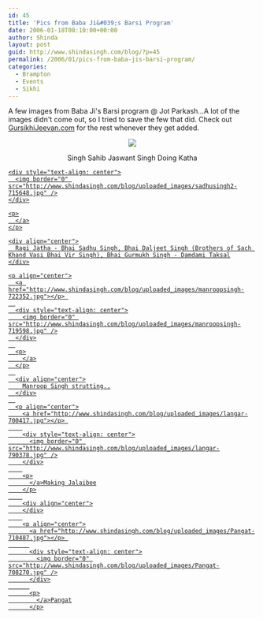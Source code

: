 ```yaml
---
id: 45
title: 'Pics from Baba Ji&#039;s Barsi Program'
date: 2006-01-18T08:10:00+00:00
author: Shinda
layout: post
guid: http://www.shindasingh.com/blog/?p=45
permalink: /2006/01/pics-from-baba-jis-barsi-program/
categories:
  - Brampton
  - Events
  - Sikhi
---
```

A few images from Baba Ji's Barsi program @ Jot Parkash...A lot of the images didn't come out, so I tried to save the few that did. Check out [GursikhiJeevan.com](http://www.gursikhijeevan.com) for the rest whenever they get added.

<div align="center">
  <a href="http://www.shindasingh.com/blog/uploaded_images/singsahibclean-749686.jpg"></p> 
  
  <div style="text-align: center">
    <img border="0" src="http://www.shindasingh.com/blog/uploaded_images/singsahibclean-747010.jpg" />
  </div>
  
  <p>
    </a>
  </p>
  
  <p>
    Singh Sahib Jaswant Singh Doing Katha
  </p></div> 
  
  <p align="center">
    <a href="http://www.shindasingh.com/blog/uploaded_images/sadhusingh2-719271.jpg"></p> 
    
    <div style="text-align: center">
      <img border="0" src="http://www.shindasingh.com/blog/uploaded_images/sadhusingh2-715648.jpg" />
    </div>
    
    <p>
      </a>
    </p>
    
    <div align="center">
      Ragi Jatha - Bhai Sadhu Singh, Bhai Daljeet Singh (Brothers of Sach Khand Vasi Bhai Vir Singh), Bhai Gurmukh Singh - Damdami Taksal
    </div>
    
    <p align="center">
      <a href="http://www.shindasingh.com/blog/uploaded_images/manroopsingh-722352.jpg"></p> 
      
      <div style="text-align: center">
        <img border="0" src="http://www.shindasingh.com/blog/uploaded_images/manroopsingh-719598.jpg" />
      </div>
      
      <p>
        </a>
      </p>
      
      <div align="center">
        Manroop Singh strutting..
      </div>
      
      <p align="center">
        <a href="http://www.shindasingh.com/blog/uploaded_images/langar-700417.jpg"></p> 
        
        <div style="text-align: center">
          <img border="0" src="http://www.shindasingh.com/blog/uploaded_images/langar-790378.jpg" />
        </div>
        
        <p>
          </a>Making Jalaibee
        </p>
        
        <div align="center">
        </div>
        
        <p align="center">
          <a href="http://www.shindasingh.com/blog/uploaded_images/Pangat-710487.jpg"></p> 
          
          <div style="text-align: center">
            <img border="0" src="http://www.shindasingh.com/blog/uploaded_images/Pangat-708270.jpg" />
          </div>
          
          <p>
            </a>Pangat
          </p>